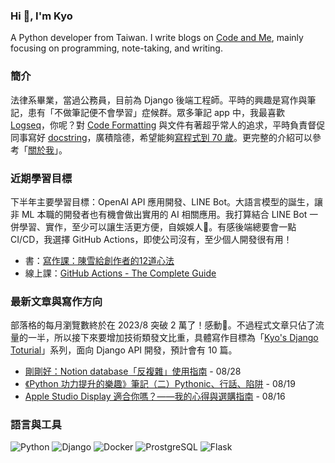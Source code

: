### Hi 👋, I'm Kyo

A Python developer from Taiwan.
I write blogs on [Code and Me](https://blog.kyomind.tw/), mainly focusing on programming, note-taking, and writing.

### 簡介
法律系畢業，當過公務員，目前為 Django 後端工程師。平時的興趣是寫作與筆記，患有「不做筆記便不會學習」症候群。眾多筆記 app 中，我最喜歡 [Logseq](https://blog.kyomind.tw/logseq/)，你呢？對 [Code Formatting](https://blog.kyomind.tw/tags/Code-Formatting/) 與文件有著超乎常人的追求，平時負責督促同事寫好 [docstring](https://peps.python.org/pep-0257/)，廣積陰德，希望能夠[寫程式到 70 歲](https://blog.kyomind.tw/weekly-review-02/)。更完整的介紹可以參考「[關於我](https://blog.kyomind.tw/about/)」。

### 近期學習目標
下半年主要學習目標：OpenAI API 應用開發、LINE Bot。大語言模型的誕生，讓非 ML 本職的開發者也有機會做出實用的 AI 相關應用。我打算結合 LINE Bot 一併學習、實作，至少可以讓生活更方便，自娛娛人🐸。有感後端總要會一點 CI/CD，我選擇 GitHub Actions，即使公司沒有，至少個人開發很有用！

- 書：[寫作課：陳雪給創作者的12道心法](https://www.books.com.tw/products/0010960176)
- 線上課：[GitHub Actions - The Complete Guide](https://pro.academind.com/p/github-actions-the-complete-guide)

### 最新文章與寫作方向
部落格的每月瀏覽數終於在 2023/8 突破 2 萬了！感動🥹。不過程式文章只佔了流量的一半，所以接下來要增加技術類發文比重，具體寫作目標為「[Kyo's Django Toturial](https://github.com/kyomind/kyo-django-tutorial)」系列，面向 Django API 開發，預計會有 10 篇。
<!-- BLOG-POST-LIST:START -->
 - [剛剛好：Notion database「反複雜」使用指南](https://blog.kyomind.tw/notion-database/) - 08/28
 - [《Python 功力提升的樂趣》筆記（二）Pythonic、行話、陷阱](https://blog.kyomind.tw/beyond-the-basic-stuff-with-python-02/) - 08/19
 - [Apple Studio Display 適合你嗎？——我的心得與選購指南](https://blog.kyomind.tw/apple-studio-display/) - 08/16<!-- BLOG-POST-LIST:END -->

### 語言與工具

![Python](https://img.shields.io/badge/Python-3776AB?style=flat&logo=Python&logoColor=FFFFFF)
![Django](https://img.shields.io/badge/Django-214a35?style=flat&logo=Django&logoColor=FFFFFF)
![Docker](https://img.shields.io/badge/Docker-2496ED?style=flat&logo=Docker&logoColor=FFFFFF)
![ProstgreSQL](https://img.shields.io/badge/PostgreSQL-4169E1?style=flat&logo=PostgreSQL&logoColor=FFFFFF)
![Flask](https://img.shields.io/badge/Flask-000000?style=flat&logo=Flask&logoColor=FFFFFF)
